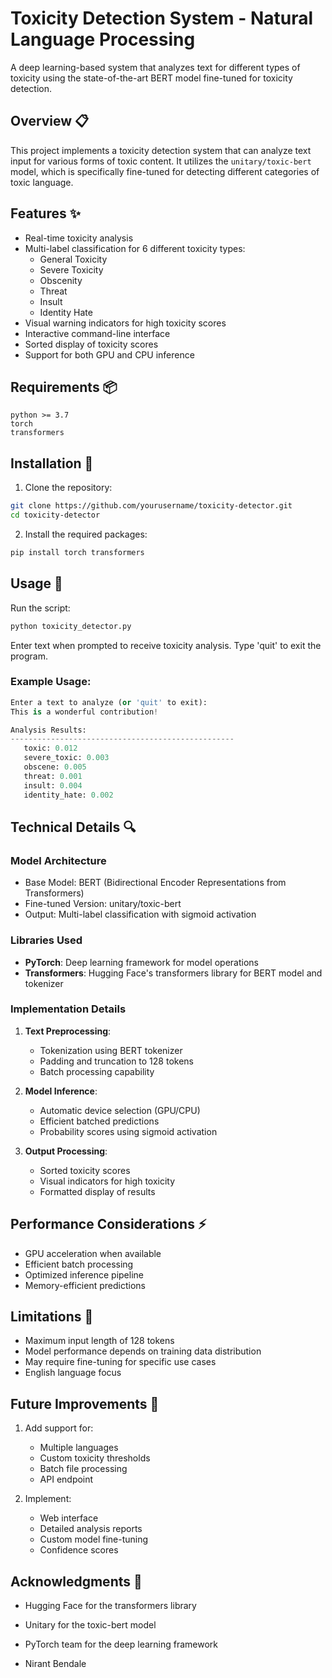 # Toxicity Detection System - Natural Language Processing

A deep learning-based system that analyzes text for different types of toxicity using the state-of-the-art BERT model fine-tuned for toxicity detection.

## Overview 📋

This project implements a toxicity detection system that can analyze text input for various forms of toxic content. It utilizes the `unitary/toxic-bert` model, which is specifically fine-tuned for detecting different categories of toxic language.

## Features ✨

- Real-time toxicity analysis
- Multi-label classification for 6 different toxicity types:
  - General Toxicity
  - Severe Toxicity
  - Obscenity
  - Threat
  - Insult
  - Identity Hate
- Visual warning indicators for high toxicity scores
- Interactive command-line interface
- Sorted display of toxicity scores
- Support for both GPU and CPU inference

## Requirements 📦

```
python >= 3.7
torch
transformers
```

## Installation 🔧

1. Clone the repository:
```bash
git clone https://github.com/yourusername/toxicity-detector.git
cd toxicity-detector
```

2. Install the required packages:
```bash
pip install torch transformers
```

## Usage 🚀

Run the script:
```bash
python toxicity_detector.py
```

Enter text when prompted to receive toxicity analysis. Type 'quit' to exit the program.

### Example Usage:
```python
Enter a text to analyze (or 'quit' to exit):
This is a wonderful contribution!

Analysis Results:
--------------------------------------------------
   toxic: 0.012
   severe_toxic: 0.003
   obscene: 0.005
   threat: 0.001
   insult: 0.004
   identity_hate: 0.002
```

## Technical Details 🔍

### Model Architecture
- Base Model: BERT (Bidirectional Encoder Representations from Transformers)
- Fine-tuned Version: unitary/toxic-bert
- Output: Multi-label classification with sigmoid activation

### Libraries Used
- **PyTorch**: Deep learning framework for model operations
- **Transformers**: Hugging Face's transformers library for BERT model and tokenizer

### Implementation Details
1. **Text Preprocessing**:
   - Tokenization using BERT tokenizer
   - Padding and truncation to 128 tokens
   - Batch processing capability

2. **Model Inference**:
   - Automatic device selection (GPU/CPU)
   - Efficient batched predictions
   - Probability scores using sigmoid activation

3. **Output Processing**:
   - Sorted toxicity scores
   - Visual indicators for high toxicity
   - Formatted display of results

## Performance Considerations ⚡

- GPU acceleration when available
- Efficient batch processing
- Optimized inference pipeline
- Memory-efficient predictions

## Limitations 📝

- Maximum input length of 128 tokens
- Model performance depends on training data distribution
- May require fine-tuning for specific use cases
- English language focus

## Future Improvements 🔮

1. Add support for:
   - Multiple languages
   - Custom toxicity thresholds
   - Batch file processing
   - API endpoint

2. Implement:
   - Web interface
   - Detailed analysis reports
   - Custom model fine-tuning
   - Confidence scores


## Acknowledgments 🙏

- Hugging Face for the transformers library
- Unitary for the toxic-bert model
- PyTorch team for the deep learning framework

- Nirant Bendale
